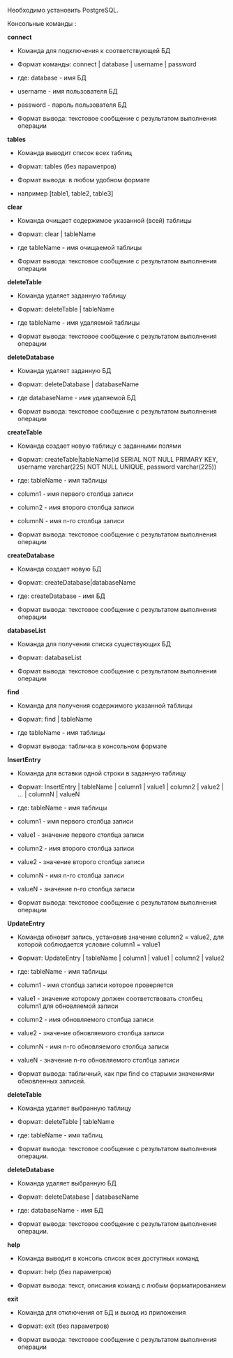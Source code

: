 Необходимо установить PostgreSQL.

Консольные команды :

  **сonnect**

  +   Команда для подключения к соответствующей БД
 
  +   Формат команды: connect | database | username | password
 
  +   где: database - имя БД
 
  +   username -  имя пользователя БД
 
  +   password - пароль пользователя БД
 
  +   Формат вывода: текстовое сообщение с результатом выполнения операции
 
  **tables**
  
  +   Команда выводит список всех таблиц
  
  +   Формат: tables (без параметров)
  
  +   Формат вывода: в любом удобном формате
  
  +   например [table1, table2, table3]
  
**clear**

+  Команда очищает содержимое указанной (всей) таблицы

+  Формат: clear | tableName  

+  где tableName - имя очищаемой таблицы

+  Формат вывода: текстовое сообщение с результатом выполнения операции


**deleteTable**

+  Команда удаляет заданную таблицу

+  Формат: deleteTable | tableName

+  где tableName - имя удаляемой таблицы

+  Формат вывода: текстовое сообщение с результатом выполнения операции


**deleteDatabase**

+  Команда удаляет заданную БД

+  Формат: deleteDatabase | databaseName

+  где databaseName - имя удаляемой БД

+  Формат вывода: текстовое сообщение с результатом выполнения операции


**createTable**

+  Команда создает новую таблицу с заданными полями

+  Формат: createTable|tableName(id SERIAL NOT NULL PRIMARY KEY, username varchar(225) NOT NULL UNIQUE, password varchar(225)) 

+  где: tableName - имя таблицы

+  column1 - имя первого столбца записи

+  column2 - имя второго столбца записи

+  columnN - имя n-го столбца записи

+  Формат вывода: текстовое сообщение с результатом выполнения операции

**createDatabase**

+  Команда создает новую БД

+  Формат: createDatabase|databaseName 

+  где: createDatabase - имя БД

+  Формат вывода: текстовое сообщение с результатом выполнения операции


**databaseList** 

+  Команда для получения списка существующих БД

+  Формат: databaseList

+  Формат вывода: текстовое сообщение с результатом выполнения операции


**find**

+  Команда для получения содержимого указанной таблицы

+  Формат: find | tableName

+  где tableName - имя таблицы

+  Формат вывода: табличка в консольном формате


**InsertEntry**

+  Команда для вставки одной строки в заданную таблицу

+  Формат: InsertEntry | tableName | column1 | value1 | column2 | value2 | ... | columnN | valueN

+  где: tableName - имя таблицы

+  column1 - имя первого столбца записи

+  value1 - значение первого столбца записи

+  column2 - имя второго столбца записи

+  value2 - значение второго столбца записи

+  columnN - имя n-го столбца записи

+  valueN - значение n-го столбца записи

+  Формат вывода: текстовое сообщение с результатом выполнения операции


**UpdateEntry**

+  Команда обновит запись, установив значение column2 = value2, для которой соблюдается условие column1 = value1

+  Формат: UpdateEntry | tableName | column1 | value1 | column2 | value2

+  где: tableName - имя таблицы

+  column1 - имя столбца записи которое проверяется

+  value1 - значение которому должен соответствовать столбец column1 для обновляемой записи

+  column2 - имя обновляемого столбца записи

+  value2 - значение обновляемого столбца записи

+  columnN - имя n-го обновляемого столбца записи

+  valueN - значение n-го обновляемого столбца записи

+  Формат вывода: табличный, как при find со старыми значениями обновленных записей.

**deleteTable** 

+  Команда удаляет выбранную таблицу

+  Формат: deleteTable | tableName 

+  где: tableName - имя таблиц

+  Формат вывода: текстовое сообщение с результатом выполнения операции.

**deleteDatabase**

+  Команда удаляет выбранную БД

+  Формат: deleteDatabase | databaseName 

+  где: databaseName - имя БД

+  Формат вывода: текстовое сообщение с результатом выполнения операции.


**help**

+  Команда выводит в консоль список всех доступных команд

+  Формат: help (без параметров)

+  Формат вывода: текст, описания команд с любым форматированием


**exit**

+  Команда для отключения от БД и выход из приложения

+  Формат: exit (без параметров)

+  Формат вывода: текстовое сообщение с результатом выполнения операции

